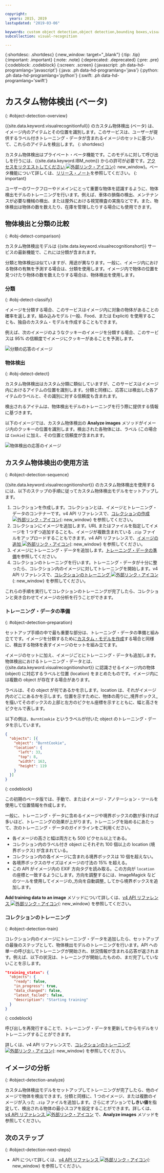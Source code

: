 ```yaml
---

copyright:
  years: 2015, 2019
lastupdated: "2019-03-06"

keywords: custom object detection,object detection,bounding boxes,visual inspection
subcollection: visual-recognition

---
```


{:shortdesc: .shortdesc}
{:new_window: target="_blank"}
{:tip: .tip}
{:important: .important}
{:note: .note}
{:deprecated: .deprecated}
{:pre: .pre}
{:codeblock: .codeblock}
{:screen: .screen}
{:javascript: .ph data-hd-programlang='javascript'}
{:java: .ph data-hd-programlang='java'}
{:python: .ph data-hd-programlang='python'}
{:swift: .ph data-hd-programlang='swift'}

<!-- Link definitions -->

[api-ref-v4]: https://{DomainName}/apidocs/visual-recognition-v4

# カスタム物体検出 (ベータ)
{: #object-detection-overview}

{{site.data.keyword.visualrecognitionfull}} のカスタム物体検出 (ベータ) は、イメージ内のアイテムとその位置を識別します。このサービスは、ユーザーが提供するラベル付きトレーニング・データが含まれるイメージのセットに基づいて、これらのアイテムを検出します。
{: shortdesc}

カスタム物体検出はプライベート・ベータ機能です。このモデルに対して呼び出しを行うには、{{site.data.keyword.IBM_notm}} からの許可が必要です。[アクセスをリクエストしてください ![外部リンク・アイコン](../../icons/launch-glyph.svg "外部リンク・アイコン")](https://datasciencex.typeform.com/to/c70Ak5){: new_window}。ベータ機能について詳しくは、[リリース・ノート](/docs/services/visual-recognition?topic=visual-recognition-release-notes#beta)を参照してください。
{: important}

ユーザーのワークフローやドメインにとって重要な物体を認識するように、物体検出モデルのトレーニングを行います。例えば、車体の損傷の検出、メンテナンスが必要な機械の検出、または屋外における視覚検査の実施などです。また、物体検出は物体の数を数えたり、在庫を管理したりする場合にも使用できます。

## 物体検出と分類の比較
{: #obj-detect-comparison}

カスタム物体検出モデルは {{site.data.keyword.visualrecognitionshort}} サービスの最新機能で、これには分類が含まれます。

分類と物体検出は似ていますが、用途が異なります。一般に、イメージ内における物体の有無を予測する場合は、分類を使用します。イメージ内で物体の位置を見つけたり物体の数を数えたりする場合は、物体検出を使用します。

### 分類
{: #obj-detect-classify}

イメージを分類する場合、このサービスはイメージ内に対象の物体があることの確率を返します。組み込みモデル (一般、Food、または Explicit) を使用することも、独自のカスタム・モデルを作成することもできます。

例えば、次のイメージのようなクッキーのイメージを分類する場合、このサービスは 95% の信頼度でイメージにクッキーがあることを予測します。

![分類の応答のイメージ](images/cookies-tag.png "分類を表すイメージ")

### 物体検出
{: #obj-detect-detect}

カスタム物体検出はカスタム分類に類似していますが、このサービスはイメージ内におけるアイテムの位置を識別します。分類と同様に、応答には検出した各アイテムのラベルと、その識別に対する信頼度も含まれます。

検出されるアイテムは、物体検出モデルのトレーニングを行う際に提供する情報に基づきます。

以下のイメージでは、カスタム物体検出の **Analyze images** メソッドがイメージ内のクッキーの位置を識別します。検出された各物体には、ラベル (この場合は `Cookie`) に加え、その位置と信頼度が含まれます。

![物体検出の応答のイメージ](images/cookies-bbox.png "物体検出を示すイメージ")

## カスタム物体検出の使用方法
{: #object-detection-sequence}

{{site.data.keyword.visualrecognitionshort}} のカスタム物体検出を使用するには、以下のステップの手順に従ってカスタム物体検出モデルをセットアップします。

1.  コレクションを作成します。コレクションとは、イメージとトレーニング・データのコンテナーです。v4 API リファレンスで、[コレクションの作成 ![外部リンク・アイコン](../../icons/launch-glyph.svg "外部リンク・アイコン")](https://{DomainName}/apidocs/visual-recognition-v4#create-a-collection){: new_window} を参照してください。
1.  コレクションにイメージを追加します。URL またはファイルを指定してイメージを 1 つずつ追加することも、イメージが複数含まれている `.zip` ファイルをアップロードすることもできます。v4 API リファレンスで、[イメージの追加 ![外部リンク・アイコン](../../icons/launch-glyph.svg "外部リンク・アイコン")](https://{DomainName}/apidocs/visual-recognition-v4#add-images){: new_window} を参照してください。
1.  イメージにトレーニング・データを追加します。[トレーニング・データの準備](#object-detection-preparation)を参照してください。
1.  コレクションのトレーニングを行います。トレーニング・データが十分に整ったら、コレクション内のイメージに対してトレーニングを開始します。v4 API リファレンスで、[コレクションのトレーニング ![外部リンク・アイコン](../../icons/launch-glyph.svg "外部リンク・アイコン")](https://{DomainName}/apidocs/visual-recognition-v4#train-a-collection){: new_window} を参照してください。

これらの手順を実行してコレクションのトレーニングが完了したら、コレクションと突き合わせてイメージの分析を行うことができます。

### トレーニング・データの準備
{: #object-detection-preparation}

セットアップ手順の中で最も重要な部分は、トレーニング・データの準備と組み立てです。イメージを分類するために[カスタム・モデルを作成](/docs/services/visual-recognition?topic=visual-recognition-tutorial-custom-classifier#tutorial-custom-classifier)する場合と同様に、検出する物体を表すイメージのセットを組み立てます。

イメージのセットに加え、イメージごとにトレーニング・データも追加します。物体検出におけるトレーニング・データとは、{{site.data.keyword.visualrecognitionshort}} に認識させるイメージ内の物体 (object) に対応するラベルと位置 (location) をまとめたものです。イメージ内には複数の object が存在する場合があります。

ラベルは、その object が何であるかを示します。location は、それがイメージ内のどこにあるかを示します。位置を示すために、物体の周りに_境界ボックス_ を描いてそのボックスの上部と左方のピクセル座標を示すとともに、幅と高さをピクセルで表します。

以下の例は、`BurntCookie` というラベルが付いた object のトレーニング・データを示しています。

```json
{
  "objects": [{
    "object": "BurntCookie",
    "location": {
      "left": 33,
      "top": 8,
      "width": 163,
      "height": 119
    }
  }]
}
```
{: codeblock}

この初期のベータ版では、手動で、またはイメージ・アノテーション・ツールを使用して位置情報を作成します。

一般に、トレーニング・データに含めるイメージや境界ボックスの数が多ければ多いほど、トレーニングの効果が上がります。トレーニングを始めるにあたって、次のトレーニング・データのガイドラインをご利用ください。

- 各イメージの高さと幅は両方とも 500 ピクセル以上である。
- コレクション内のラベル付き object にそれぞれ 100 個以上の location (境界ボックス) が含まれている。
- コレクション内の各イメージに含まれる境界ボックスは 10 個を超えない。
- 各境界ボックスのサイズはイメージの寸法の 15% を超える。
- この API がイメージ内の EXIF 方向タグを読み取る。この方向が `location` の座標と一致するようにします。方向を調整するには、ImageMagick などのツールを使用してイメージの_方向を自動調整_ してから境界ボックスを追加します。

**Add training data to an image** メソッドについて詳しくは、[v4 API リファレンス ![外部リンク・アイコン](../../icons/launch-glyph.svg "外部リンク・アイコン")](https://{DomainName}/apidocs/visual-recognition-v4#add-training-data-to-an-image){: new_window} を参照してください。

### コレクションのトレーニング
{: #object-detection-train}

コレクション内のイメージにトレーニング・データを追加したら、セットアップの最後のステップとして、物体検出モデルのトレーニングを行います。API への単一の呼び出しでトレーニングが開始され、状況情報が含まれる応答が返されます。例えば、以下の状況は、トレーニングが開始したものの、まだ完了していないことを示します。

```json
"training_status": {
  "objects": {
    "ready": false,
    "in_progress": true,
    "data_changed": false,
    "latest_failed": false,
    "description": "Starting training"
  }
}
```
{: codeblock}

呼び出しを再発行することで、トレーニング・データを更新してからモデルをリトレーニングすることができます。

詳しくは、v4 API リファレンスで、[コレクションのトレーニング ![外部リンク・アイコン](../../icons/launch-glyph.svg "外部リンク・アイコン")](https://{DomainName}/apidocs/visual-recognition-v4#train-a-collection){: new_window} を参照してください。

## イメージの分析
{: #object-detection-analyze}

カスタム物体検出モデルをセットアップしてトレーニングが完了したら、他のイメージで物体を検出できます。分類と同様に、1 つのイメージ、または複数のイメージが入った `.zip` ファイルを追加します。さらにオプションで**しきい値**を指定して、検出される物体の最小スコアを設定することができます。詳しくは、[v4 API リファレンス ![外部リンク・アイコン](../../icons/launch-glyph.svg "外部リンク・アイコン")](https://{DomainName}/apidocs/visual-recognition-v4#analyze-images) で、**Analyze images** メソッドを参照してください。

## 次のステップ
{: #object-detection-next-steps}

- API について詳しくは、[v4 API リファレンス ![外部リンク・アイコン](../../icons/launch-glyph.svg " 外部リンク・アイコン")](https://{DomainName}/apidocs/visual-recognition-v4){: new_window} を参照してください。
